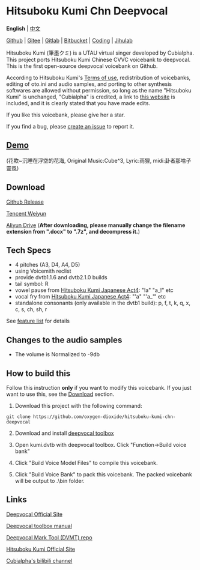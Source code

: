 # Hitsuboku Kumi Chn Deepvocal

**English** | [中文](README_zh.md)

[Github](https://github.com/oxygen-dioxide/hitsuboku-kumi-chn-deepvocal) | 
[Gitee](https://gitee.com/oxygendioxide/hitsuboku-kumi-chn-deepvocal) | 
[Gitlab](https://gitlab.com/oxygen-dioxide/hitsuboku-kumi-chn-deepvocal) | 
[Bitbucket](https://bitbucket.org/oxygendioxide/hitsuboku-kumi-chn-deepvocal) |
[Coding](https://oxygen-dioxide.coding.net/public/1/hitsuboku-kumi-chn-deepvocal/git/files) | 
[Jihulab](https://jihulab.com/oxygen-dioxide/hitsuboku-kumi-chn-deepvocal)

Hitsuboku Kumi (筆墨クミ) is a UTAU virtual singer developed by Cubialpha. This project ports Hitsuboku Kumi Chinese CVVC voicebank to deepvocal. This is the first open-source deepvocal voicebank on Github.

According to Hitsuboku Kumi's [Terms of use](https://cubialpha.wixsite.com/koomstar/character), redistribution of voicebanks, editing of oto.ini and audio samples, and porting to other synthesis softwares are allowed without permission, so long as the name "Hitsuboku Kumi" is unchanged, "Cubialpha" is credited, a link to [this website](https://cubialpha.wixsite.com/koomstar) is included, and it is clearly stated that you have made edits.

If you like this voicebank, please give her a star.

If you find a bug, please [create an issue](https://github.com/oxygen-dioxide/hitsuboku-kumi-chn-deepvocal/issues/new) to report it.

## [Demo](https://github.com/oxygen-dioxide/hitsuboku-kumi-chn-deepvocal/issues/1)
(花欺~沉睡在浮空的花海, Original Music:Cube^3, Lyric:雨狸, midi:卦者那啥子靈風)

## Download
[Github Release](https://github.com/oxygen-dioxide/hitsuboku-kumi-chn-deepvocal/releases/latest)

[Tencent Weiyun](https://gitee.com/oxygendioxide/hitsuboku-kumi-chn-deepvocal/releases)

[Aliyun Drive](https://www.aliyundrive.com/s/BdJdj5Xs6xL) (**After downloading, please manually change the filename extension from ".docx" to ".7z", and decompress it.**)

## Tech Specs
- 4 pitches (A3, D4, A4, D5)
- using Voicemith reclist
- provide dvtb1.1.6 and dvtb2.1.0 builds
- tail symbol: R
- vowel pause from [Hitsuboku Kumi Japanese Act4](https://cubialpha.wixsite.com/koomstar/act4): "!a" "a_!" etc
- vocal fry from [Hitsuboku Kumi Japanese Act4](https://cubialpha.wixsite.com/koomstar/act4): "'a" "'a_'" etc
- standalone consonants (only available in the dvtb1 build): p, f, t, k, q, x, c, s, ch, sh, r

See [feature list](feature.md) for details

## Changes to the audio samples
- The volume is Normalized to -9db

## How to build this
Follow this instruction **only** if you want to modify this voicebank. If you just want to use this, see the [Download](./README.md#Download) section.

1. Download this project with the following command:
```
git clone https://github.com/oxygen-dioxide/hitsuboku-kumi-chn-deepvocal
```

2. Download and install [deepvocal toolbox](https://dl.deep-vocal.com/toolbox/Setup_DeepVocalToolBox_beta_2.1.0.zip)

3. Open kumi.dvtb with deepvocal toolbox. Click "Function→Build voice bank"

4. Click "Build Voice Model Files" to compile this voicebank.

5. Click "Build Voice Bank" to pack this voicebank. The packed voicebank will be output to .\bin folder.

## Links
[Deepvocal Official Site](deep-vocal.com)

[Deepvocal toolbox manual](https://drive.google.com/drive/folders/1kAlPZnSO9f4pv5wbVJUdNNQXZQOy6pGA?usp=sharing)

[Deepvocal Mark Tool (DVMT) repo](https://github.com/FangCunWuChang/DeepVocal-Mark-Tool)

[Hitsuboku Kumi Official Site](https://cubialpha.wixsite.com/koomstar)

[Cubialpha's bilibili channel](https://space.bilibili.com/522152972)
